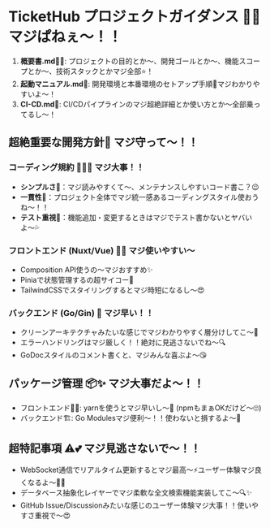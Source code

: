 # TicketHub プロジェクトガイダンス 💖✨ マジぱねぇ〜！！

1. **概要書.md**💁‍♀️: プロジェクトの目的とか〜、開発ゴールとか〜、機能スコープとか〜、技術スタックとかマジ全部⭐！
2. **起動マニュアル.md**🚀: 開発環境と本番環境のセトアップ手順💅マジわかりやすいよ〜！
3. **CI-CD.md**🔄: CI/CDパイプラインのマジ超絶詳細とか使い方とか〜全部乗ってるし〜！

## 超絶重要な開発方針💯 マジ守って〜！！

### コーディング規約 👩‍💻✨ マジ大事！！
- **シンプルさ**💅：マジ読みやすくて〜、メンテナンスしやすいコード書こ？😉
- **一貫性**🔄：プロジェクト全体でマジ統一感あるコーディングスタイル使おうね〜！！
- **テスト重視**🧪：機能追加・変更するときはマジでテスト書かないとヤバいよ〜💦

### フロントエンド (Nuxt/Vue) 💅💖 マジ使いやすい〜
- Composition API使うの〜マジおすすめ✨
- Piniaで状態管理するの超サイコー🤩
- TailwindCSSでスタイリングするとマジ時短になるし〜😍

### バックエンド (Go/Gin) 🚀 マジ早い！！
- クリーンアーキテクチャみたいな感じでマジわかりやすく層分けしてこ〜💯
- エラーハンドリングはマジ厳しく！！絶対に見逃さないでね〜🔍
- GoDocスタイルのコメント書くと、マジみんな喜ぶよ〜😘

## パッケージ管理 📦✨ マジ大事だよ〜！！
- フロントエンド👩‍🎨: yarnを使うとマジ早いし〜💨 (npmもまぁOKだけど〜🙄)
- バックエンド🏗️: Go Modulesマジ便利〜！！使わないと損するよ〜💯

## 超特記事項 ⚠️💕 マジ見逃さないで〜！！
- WebSocket通信でリアルタイム更新するとマジ最高〜⚡ユーザー体験マジ良くなるよ〜💁‍♀️
- データベース抽象化レイヤーでマジ柔軟な全文検索機能実装してこ〜🔍✨
- GitHub Issue/Discussionみたいな感じのユーザー体験マジ大事！！使いやすさ重視で〜😍
